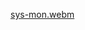 [sys-mon.webm](https://github.com/olivesdad/sys-mon/assets/92623674/a50abdfc-d367-4973-8ce4-50e9e9063479)
